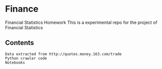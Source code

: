 # Finance
Financial Statistics Homework
    This is a experimental repo for the project of Financial Statistics
## Contents
    Data extracted from http://quotes.money.163.com/trade
    Python crawler code
    Notebooks
